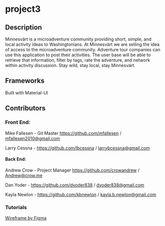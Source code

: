 # project3

## Description

Minnesvärt is a microadventure community providing short, simple, and local activity ideas to Washingtonians. At Minnesvärt we are selling the idea of access to the microadventure community. Adventure tour companies can use this application to post their activities. The user base will be able to retrieve that information, filter by tags, rate the adventure, and network within activity discussion. Stay wild, stay local, stay Minnesvärt.

## Frameworks
Built with Material-UI

## **Contributors**

### **Front End:**

Mike Fallesen - Git Master https://github.com/mfallesen / mfallesen2010@gmail.com

Larry Cessna - https://github.com/lbcessna / larrybcessna@gmail.com

#### **Back End:**

Andrew Crow - Project Manager https://github.com/crowandrew / Andrew@crow.me

Dan Yoder - https://github.com/dyoder838 / dyoder838@gmail.com

Kayla Newlon - https://github.com/kbnewlon / kayla.b.newlon@gmail.com

### **Tutorials**

[Wireframe by Figma](https://www.figma.com/file/O7fe1y0SaEDsxI3PeEu51H/Untitled?node-id=0%3A1)
